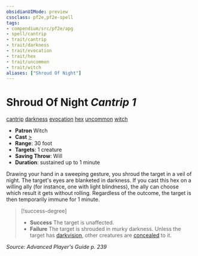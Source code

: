```yaml
---
obsidianUIMode: preview
cssclass: pf2e,pf2e-spell
tags:
- compendium/src/pf2e/apg
- spell/cantrip
- trait/cantrip
- trait/darkness
- trait/evocation
- trait/hex
- trait/uncommon
- trait/witch
aliases: ["Shroud Of Night"]
---
```

# Shroud Of Night *Cantrip 1*   
[cantrip](cantrip.md "Cantrip Spell Trait")  [darkness](Reference/Rules/Traits/darkness.md "Darkness Effect Trait")  [evocation](evocation.md "Evocation School Trait")  [hex](hex-apg.md "Hex Combat Trait")  [uncommon](uncommon.md "Uncommon Rarity Trait")  [witch](Reference/Rules/Traits/witch-apg.md "Witch Class Trait")  

- **Patron** Witch
- **Cast** [>](chapter-9-playing-the-game.md#Actions "Single Action") 
- **Range**: 30 foot
- **Targets**: 1 creature
- **Saving Throw**: Will
- **Duration**: sustained up to 1 minute

Drawing your hand in a sweeping gesture, you shroud the target in a veil of night. The target's eyes are blanketed in darkness. If you cast this hex on a willing ally (for instance, one with light blindness), the ally can choose which result it gets without rolling. Regardless of the outcome, the target is then temporarily immune for 1 minute.

> [!success-degree] 
> - **Success** The target is unaffected.
> - **Failure** The target is shrouded in murky darkness. Unless the target has [darkvision](Reference/Rules/Abilities/darkvision.md), other creatures are [concealed](conditions.md#Concealed) to it.

*Source: Advanced Player's Guide p. 239*